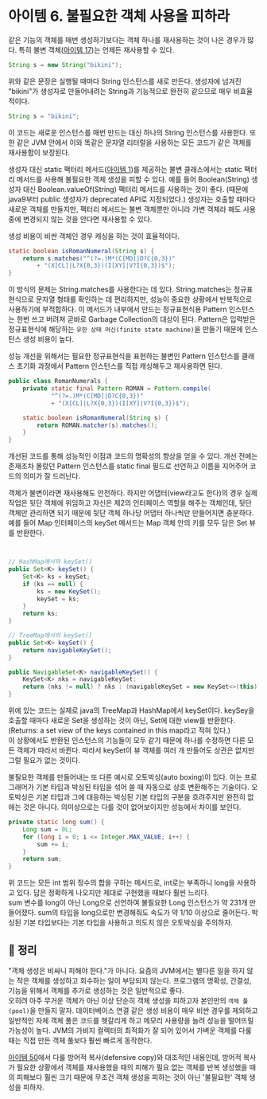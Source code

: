 # 아이템 6. 불필요한 객체 사용을 피하라
같은 기능의 객체를 매번 생성하기보다는 객체 하나를 재사용하는 것이 나은 경우가 많다. 특히 불변 객체([아이템 17](item17.md))는 언제든 재사용할 수 있다.
```java
String s = new String("bikini");
```
위와 같은 문장은 실행될 때마다 String 인스턴스를 새로 만든다. 생성자에 넘겨진 "bikini"가 생성자로 만들어내려는 String과 기능적으로 완전히 같으므로 매우 비효율적이다.
```java
String s = "bikini";
```
이 코드는 새로운 인스턴스를 매번 만드는 대신 하나의 String 인스턴스를 사용한다. 또한 같은 JVM 안에서 이와 똑같은 문자열 리터럴을 사용하는 모든 코드가 같은 객체를 재사용함이 보장된다.

생성자 대신 static 팩터리 메서드([아이템 1](item1.md))를 제공하는 불변 클래스에서는 static 팩터리 메서드를 사용해 불필요한 객체 생성을 피할 수 있다.
예를 들어 Boolean(String) 생성자 대신 Boolean.valueOf(String) 팩터리 메서드를 사용하는 것이 좋다. (때문에 java9부터 public 생성자가 deprecated API로 지정되었다.)
생성자는 호출할 때마다 새로운 객체를 만들지만, 팩터리 메서드는 불변 객체뿐만 아니라 가변 객체라 해도 사용 중에 변경되지 않는 것을 안다면 재사용할 수 있다.

생성 비용이 비싼 객체인 경우 캐싱을 하는 것이 효율적이다.
```java
static boolean isRomanNumeral(String s) {
    return s.matches("^(?=.)M*(C[MD]|D?C{0,3})"
        + "(X[CL]|L?X{0,3})(I[XY]|V?I{0,3})$");
}

```
이 방식의 문제는 String.matches를 사용한다는 데 있다. String.matches는 정규표현식으로 문자열 형태를 확인하는 데 편리하지만, 성능이 중요한 상황에서 반복적으로 사용하기에 부적합하다.
이 메서드가 내부에서 만드는 정규표현식용 Pattern 인스턴스는 한번 쓰고 버려져 곧바로 Garbage Collection의 대상이 된다.
Pattern은 입력받은 정규표현식에 해당하는 `유한 상태 머신(finite state machine)`을 만들기 때문에 인스턴스 생성 비용이 높다.

성능 개선을 위해서는 필요한 정규표현식을 표현하는 불변인 Pattern 인스턴스를 클래스 초기화 과정에서 Pattern 인스턴스를 직접 캐싱해두고 재사용하면 된다.
```java
public class RomanNumerals {
    private static final Pattern ROMAN = Pattern.compile(
            "^(?=.)M*(C[MD]|D?C{0,3})"
            + "(X[CL]|L?X{0,3})(I[XY]|V?I{0,3})$");

    static boolean isRomanNumeral(String s) {
        return ROMAN.matcher(s).matches();
    }
}

```
개선된 코드를 통해 성능적인 이점과 코드의 명확성의 향상을 얻을 수 있다. 개선 전에는 존재조차 몰랐던 Pattern 인스턴스를 static final 필드로 선언하고 이름을 지어주어 코드의 의미가 잘 드러난다.

객체가 불변이라면 재사용해도 안전하다. 하지만 어댑터(view라고도 한다)의 경우 실제 작업은 뒷단 객체에 위임하고 자신은 제2의 인터페이스 역할을 해주는 객체인데, 뒷단 객체만 관리하면 되기 때문에 뒷단 객체 하나당 어댑터 하나씩만 만들어지면 충분하다.
예를 들어 Map 인터페이스의 keySet 메서드는 Map 객체 안의 키를 모두 담은 Set 뷰를 반환한다.
```java


// HashMap에서의 keySet()
public Set<K> keySet() {
    Set<K> ks = keySet;
    if (ks == null) {
        ks = new KeySet();
        keySet = ks;
    }
    return ks;
}

// TreeMap에서의 keySet()
public Set<K> keySet() {
    return navigableKeySet();
}

public NavigableSet<K> navigableKeySet() {
    KeySet<K> nks = navigableKeySet;
    return (nks != null) ? nks : (navigableKeySet = new KeySet<>(this));
}

```
위에 있는 코드는 실제로 java의 TreeMap과 HashMap에서 keySet이다. keySey을 호출할 때마다 새로운 Set을 생성하는 것이 아닌, Set에 대한 view를 반환한다. (Returns:
a set view of the keys contained in this map라고 적혀 있다.) </br>
이 상황에서도 반환된 인스턴스의 기능들이 모두 같기 때문에 하나를 수정하면 다른 모든 객체가 따라서 바뀐다. 따라서 keySet이 뷰 객체를 여러 개 만들어도 상관은 없지만 그럴 필요가 없는 것이다.

불필요한 객체를 만들어내는 또 다른 예시로 오토박싱(auto boxing)이 있다. 이는 프로그래머가 기본 타입과 박싱된 타입을 섞어 쓸 때 자동으로 상호 변환해주는 기술이다. 오토박싱은 기본 타입과 그에 대응하는 박싱된 기본 타입의 구분을 흐려주지만 완전히 없애는 것은 아니다.
의미상으로는 다를 것이 없어보이지만 성능에서 차이를 보인다.
```java
private static long sum() {
    Long sum = 0L;
    for (long i = 0; i <= Integer.MAX_VALUE; i++) {
        sum += i;
    }
    return sum;
}

```
위 코드는 모든 int 범위 정수의 합을 구하는 메서드로, int로는 부족하니 long을 사용하고 있다. 
답은 정확하게 나오지만 제대로 구현했을 때보다 훨씬 느리다. </br>
sum 변수를 long이 아닌 Long으로 선언하여 불필요한 Long 인스턴스가 약 231개 만들어졌다.
sum의 타입을 long으로만 변경해줘도 속도가 약 1/10 이상으로 줄어든다.
박싱된 기본 타입보다는 기본 타입을 사용하고 의도치 않은 오토박싱을 주의하자.

## 📝 정리
"객체 생성은 비싸니 피해야 한다."가 아니다. 요즘의 JVM에서는 별다른 일을 하지 않는 작은 객체를 생성하고 회수하는 일이 부담되지 않는다. 
프로그램의 명확성, 간결성, 기능을 위해서 객체를 추가로 생성하는 것은 일반적으로 좋다. </br>
오히려 아주 무거운 객체가 아닌 이상 단순히 객체 생성을 피하고자 본인만의 `객체 풀(pool)`을 만들지 말자. 
데이터베이스 연결 같은 생성 비용이 매우 비싼 경우를 제외하고 일반적인 자체 객체 풀은 코드를 헷갈리게 하고 메모리 사용량을 늘려 성능을 떨어뜨릴 가능성이 높다.
JVM의 가비지 컬렉터의 최적화가 잘 되어 있어서 가벼운 객체를 다룰 때는 직접 만든 객체 풀보다 훨씬 빠르게 동작한다.

[아이템 50](item50)에서 다룰 방어적 복사(defensive copy)와 대조적인 내용인데, 방어적 복사가 필요한 상황에서 객체를 재사용했을 때의 피해가 필요 없는 객체를 반복 생성했을 때의 피해보다 훨씬 크기 때문에 무조건 객체 생성을 피하는 것이 아닌 '불필요한' 객체 생성을 피하자.
